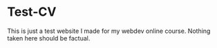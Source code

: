 # Test-CV
This is just a test website I made for my webdev online course. Nothing taken here should be factual.
